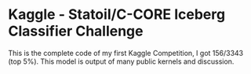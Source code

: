 # Kaggle - Statoil/C-CORE Iceberg Classifier Challenge 
This is the complete code of my first Kaggle Competition, I got 156/3343 (top 5%). This model is output of many public kernels and discussion.
